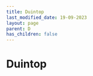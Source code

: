 ```yaml
---
title: Duintop
last_modified_date: 19-09-2023
layout: page
parent: D
has_children: false
---
```


Duintop
=======

